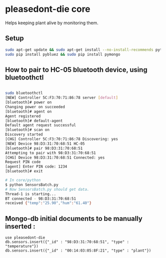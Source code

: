 # pleasedont-die core
Helps keeping plant alive by monitoring them.

## Setup

``` bash
sudo apt-get update && sudo apt-get install --no-install-recommends python python-pip python-dev bluetooth bluez blueman libbluetooth-dev python-serial
sudo pip install pybluez && sudo pip install pymongo
```

## How to pair to HC-05 bluetooth device, using bluetoothctl
``` bash

sudo bluetoothctl
[NEW] Controller 5C:F3:70:71:86:78 server [default]
[bluetooth]# power on
Changing power on succeeded
[bluetooth]# agent on
Agent registered
[bluetooth]# default-agent
Default agent request successful
[bluetooth]# scan on
Discovery started
[CHG] Controller 5C:F3:70:71:86:78 Discovering: yes
[NEW] Device 98:D3:31:70:68:51 HC-05
[bluetooth]# pair 98:D3:31:70:68:51
Attempting to pair with 98:D3:31:70:68:51
[CHG] Device 98:D3:31:70:68:51 Connected: yes
Request PIN code
[agent] Enter PIN code: 1234
[bluetooth]# exit

# In core/python
$ python SensorsBatch.py
# Now SensorsBatch.py should get data.
Thread-1 is starting...
BT connected - 98:D3:31:70:68:51
received {"temp":"25.90","hum":"61.40"}
```

## Mongo-db initial documents to be manually inserted :
```
use pleasedont-die
db.sensors.insert({"_id" : "98:D3:31:70:68:51", "type" : "temperature"})
db.sensors.insert({"_id" : "00:14:03:05:8F:21", "type" : "plant"})
```
